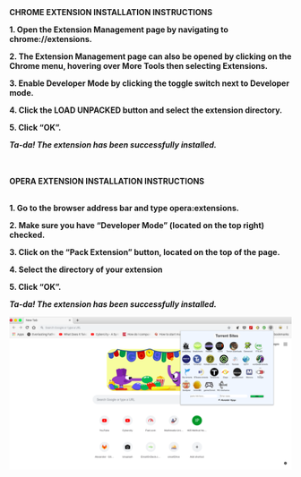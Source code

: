  <!DOCTYPE html>
 <html>
 <head>
 </head>
 <body>
 	<b>CHROME EXTENSION INSTALLATION INSTRUCTIONS<b><br>	
	<p>1. Open the Extension Management page by navigating to chrome://extensions.</p>
	<p>2. The Extension Management page can also be opened by clicking on the Chrome menu, hovering over More Tools then selecting Extensions.</p>
	<p>3. Enable Developer Mode by clicking the toggle switch next to Developer mode.</p>
	<p> 4. Click the LOAD UNPACKED button and select the extension directory.</p>
	<p>5. Click “OK”.</p>  
<i>Ta-da! The extension has been successfully installed.</i><br><br><br>



<b>OPERA EXTENSION INSTALLATION INSTRUCTIONS</b><br>	
    <p>1. Go to the browser address bar and type opera:extensions.</p>
    <p>2. Make sure you have “Developer Mode” (located on the top right) checked.</p>
    <p>3. Click on the “Pack Extension” button, located on the top of the page.</p>
    <p>4. Select the directory of your extension</p>
    <p>5. Click “OK”.</p>

<i>Ta-da! The extension has been successfully installed.</i>

<p align="center"><img src="Screenshot.png"/></p>

 
 </body>
 </html>
